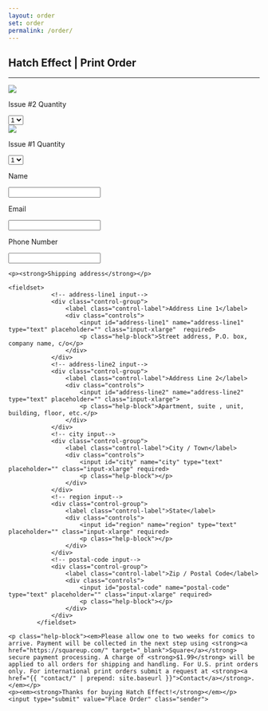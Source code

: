 ```yaml
---
layout: order
set: order
permalink: /order/
---
```


<div class="chat ml-1 mr-1">
<h2>Hatch Effect | Print Order</h2>
<hr class="order-hr">
<form action="https://formspree.io/f/mzbkydkl" method="POST" onsubmit="return validateForm()" id="hatchPrice">
    <div class="row">
        <!-- issue #2 -->
        <div class="col-md-5 text-center">
        <img src="../images/hatch-effect-2-cover.jpg" class="img-fluid pt-3 pr-md-2 pl-md-3 pb-3"/>
        <p class="quantity">Issue #<span class="quantity-one">2</span> Quantity</p>
            <select name="quantity" class="order-quantity" id="hatchPriceIssueTwo">
                <option>1</option>
                <option>0</option>
                <option>2</option>
            </select>
        </div>
        <!-- issue #1 -->
        <div class="col-md-5 text-center">
        <img src="../images/hatch1.jpg" class="img-fluid pt-3 pr-md-2 pl-md-3 pb-3"/>
        <p class="quantity text-center">Issue #<span class="quantity-one">1</span> Quantity</p>
            <select name="quantity" class="order-quantity" id="hatchPriceIssueOne">
                <option>1</option>
                <option>0</option>
                <option>2</option>
            </select>
        </div>
    </div>
    <div class="row">
        <div class="col-md-5">
            <p>Name</p>
            <input type="text" name="name" placeholder="" class="mini_chat" required>
        </div>
    </div>
    <div class="row">
        <div class="col-md-5">
            <p>Email</p>
            <input type="email" name="email" placeholder="" class="mini_chat" required>
        </div>
        <div class="col-md-5">
            <p>Phone Number</p>
            <input type="tel" name="tel" title="Phone Number" required>
        </div>
    </div>



    <p><strong>Shipping address</strong></p>
    
    <fieldset>
                <!-- address-line1 input-->
                <div class="control-group">
                    <label class="control-label">Address Line 1</label>
                    <div class="controls">
                        <input id="address-line1" name="address-line1" type="text" placeholder="" class="input-xlarge"  required>
                        <p class="help-block">Street address, P.O. box, company name, c/o</p>
                    </div>
                </div>
                <!-- address-line2 input-->
                <div class="control-group">
                    <label class="control-label">Address Line 2</label>
                    <div class="controls">
                        <input id="address-line2" name="address-line2" type="text" placeholder="" class="input-xlarge">
                        <p class="help-block">Apartment, suite , unit, building, floor, etc.</p>
                    </div>
                </div>
                <!-- city input-->
                <div class="control-group">
                    <label class="control-label">City / Town</label>
                    <div class="controls">
                        <input id="city" name="city" type="text" placeholder="" class="input-xlarge" required>
                        <p class="help-block"></p>
                    </div>
                </div>
                <!-- region input-->
                <div class="control-group">
                    <label class="control-label">State</label>
                    <div class="controls">
                        <input id="region" name="region" type="text" placeholder="" class="input-xlarge" required>
                        <p class="help-block"></p>
                    </div>
                </div>
                <!-- postal-code input-->
                <div class="control-group">
                    <label class="control-label">Zip / Postal Code</label>
                    <div class="controls">
                        <input id="postal-code" name="postal-code" type="text" placeholder="" class="input-xlarge" required>
                        <p class="help-block"></p>
                    </div>
                </div>
            </fieldset>
    
    <p class="help-block"><em>Please allow one to two weeks for comics to arrive. Payment will be collected in the next step using <strong><a href="https://squareup.com/" target="_blank">Square</a></strong> secure payment processing. A charge of <strong>$1.99</strong> will be applied to all orders for shipping and handling. For U.S. print orders only. For international print orders submit a request at <strong><a href="{{ "contact/" | prepend: site.baseurl }}">Contact</a></strong>.</em></p> 
    <p><em><strong>Thanks for buying Hatch Effect!</strong></em></p>
    <input type="submit" value="Place Order" class="sender">
</form>
<script type="text/JavaScript" src="{{ "dist/setHatchPrice.min.js" | prepend: site.baseurl }}"></script>
</div>

